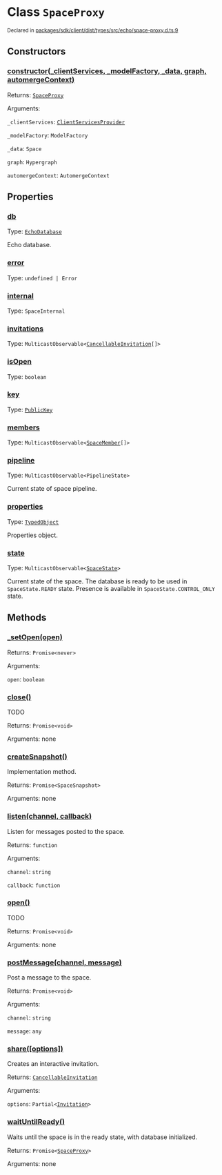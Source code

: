# Class `SpaceProxy`
<sub>Declared in [packages/sdk/client/dist/types/src/echo/space-proxy.d.ts:9]()</sub>




## Constructors
### [constructor(_clientServices, _modelFactory, _data, graph, automergeContext)]()




Returns: <code>[SpaceProxy](/api/@dxos/react-client/classes/SpaceProxy)</code>

Arguments: 

`_clientServices`: <code>[ClientServicesProvider](/api/@dxos/react-client/interfaces/ClientServicesProvider)</code>

`_modelFactory`: <code>ModelFactory</code>

`_data`: <code>Space</code>

`graph`: <code>Hypergraph</code>

`automergeContext`: <code>AutomergeContext</code>



## Properties
### [db]()
Type: <code>[EchoDatabase](/api/@dxos/react-client/interfaces/EchoDatabase)</code>

Echo database.

### [error]()
Type: <code>undefined | Error</code>



### [internal]()
Type: <code>SpaceInternal</code>



### [invitations]()
Type: <code>MulticastObservable&lt;[CancellableInvitation](/api/@dxos/react-client/classes/CancellableInvitationObservable)[]&gt;</code>



### [isOpen]()
Type: <code>boolean</code>



### [key]()
Type: <code>[PublicKey](/api/@dxos/react-client/classes/PublicKey)</code>



### [members]()
Type: <code>MulticastObservable&lt;[SpaceMember](/api/@dxos/react-client/interfaces/SpaceMember)[]&gt;</code>



### [pipeline]()
Type: <code>MulticastObservable&lt;PipelineState&gt;</code>

Current state of space pipeline.

### [properties]()
Type: <code>[TypedObject](/api/@dxos/react-client/types/TypedObject)</code>

Properties object.

### [state]()
Type: <code>MulticastObservable&lt;[SpaceState](/api/@dxos/react-client/enums#SpaceState)&gt;</code>

Current state of the space.
The database is ready to be used in  `SpaceState.READY`  state.
Presence is available in  `SpaceState.CONTROL_ONLY`  state.


## Methods
### [_setOpen(open)]()




Returns: <code>Promise&lt;never&gt;</code>

Arguments: 

`open`: <code>boolean</code>


### [close()]()


TODO

Returns: <code>Promise&lt;void&gt;</code>

Arguments: none




### [createSnapshot()]()


Implementation method.

Returns: <code>Promise&lt;SpaceSnapshot&gt;</code>

Arguments: none




### [listen(channel, callback)]()


Listen for messages posted to the space.

Returns: <code>function</code>

Arguments: 

`channel`: <code>string</code>

`callback`: <code>function</code>


### [open()]()


TODO

Returns: <code>Promise&lt;void&gt;</code>

Arguments: none




### [postMessage(channel, message)]()


Post a message to the space.

Returns: <code>Promise&lt;void&gt;</code>

Arguments: 

`channel`: <code>string</code>

`message`: <code>any</code>


### [share(\[options\])]()


Creates an interactive invitation.

Returns: <code>[CancellableInvitation](/api/@dxos/react-client/classes/CancellableInvitationObservable)</code>

Arguments: 

`options`: <code>Partial&lt;[Invitation](/api/@dxos/react-client/interfaces/Invitation)&gt;</code>


### [waitUntilReady()]()


Waits until the space is in the ready state, with database initialized.

Returns: <code>Promise&lt;[SpaceProxy](/api/@dxos/react-client/classes/SpaceProxy)&gt;</code>

Arguments: none




